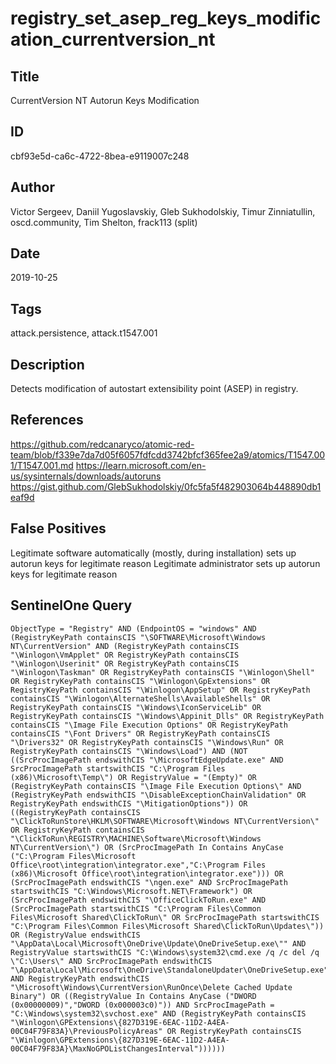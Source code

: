 # registry_set_asep_reg_keys_modification_currentversion_nt

## Title
CurrentVersion NT Autorun Keys Modification

## ID
cbf93e5d-ca6c-4722-8bea-e9119007c248

## Author
Victor Sergeev, Daniil Yugoslavskiy, Gleb Sukhodolskiy, Timur Zinniatullin, oscd.community, Tim Shelton, frack113 (split)

## Date
2019-10-25

## Tags
attack.persistence, attack.t1547.001

## Description
Detects modification of autostart extensibility point (ASEP) in registry.

## References
https://github.com/redcanaryco/atomic-red-team/blob/f339e7da7d05f6057fdfcdd3742bfcf365fee2a9/atomics/T1547.001/T1547.001.md
https://learn.microsoft.com/en-us/sysinternals/downloads/autoruns
https://gist.github.com/GlebSukhodolskiy/0fc5fa5f482903064b448890db1eaf9d

## False Positives
Legitimate software automatically (mostly, during installation) sets up autorun keys for legitimate reason
Legitimate administrator sets up autorun keys for legitimate reason

## SentinelOne Query
```
ObjectType = "Registry" AND (EndpointOS = "windows" AND (RegistryKeyPath containsCIS "\SOFTWARE\Microsoft\Windows NT\CurrentVersion" AND (RegistryKeyPath containsCIS "\Winlogon\VmApplet" OR RegistryKeyPath containsCIS "\Winlogon\Userinit" OR RegistryKeyPath containsCIS "\Winlogon\Taskman" OR RegistryKeyPath containsCIS "\Winlogon\Shell" OR RegistryKeyPath containsCIS "\Winlogon\GpExtensions" OR RegistryKeyPath containsCIS "\Winlogon\AppSetup" OR RegistryKeyPath containsCIS "\Winlogon\AlternateShells\AvailableShells" OR RegistryKeyPath containsCIS "\Windows\IconServiceLib" OR RegistryKeyPath containsCIS "\Windows\Appinit_Dlls" OR RegistryKeyPath containsCIS "\Image File Execution Options" OR RegistryKeyPath containsCIS "\Font Drivers" OR RegistryKeyPath containsCIS "\Drivers32" OR RegistryKeyPath containsCIS "\Windows\Run" OR RegistryKeyPath containsCIS "\Windows\Load") AND (NOT ((SrcProcImagePath endswithCIS "\MicrosoftEdgeUpdate.exe" AND SrcProcImagePath startswithCIS "C:\Program Files (x86)\Microsoft\Temp\") OR RegistryValue = "(Empty)" OR (RegistryKeyPath containsCIS "\Image File Execution Options\" AND (RegistryKeyPath endswithCIS "\DisableExceptionChainValidation" OR RegistryKeyPath endswithCIS "\MitigationOptions")) OR ((RegistryKeyPath containsCIS "\ClickToRunStore\HKLM\SOFTWARE\Microsoft\Windows NT\CurrentVersion\" OR RegistryKeyPath containsCIS "\ClickToRun\REGISTRY\MACHINE\Software\Microsoft\Windows NT\CurrentVersion\") OR (SrcProcImagePath In Contains AnyCase ("C:\Program Files\Microsoft Office\root\integration\integrator.exe","C:\Program Files (x86)\Microsoft Office\root\integration\integrator.exe"))) OR (SrcProcImagePath endswithCIS "\ngen.exe" AND SrcProcImagePath startswithCIS "C:\Windows\Microsoft.NET\Framework") OR (SrcProcImagePath endswithCIS "\OfficeClickToRun.exe" AND (SrcProcImagePath startswithCIS "C:\Program Files\Common Files\Microsoft Shared\ClickToRun\" OR SrcProcImagePath startswithCIS "C:\Program Files\Common Files\Microsoft Shared\ClickToRun\Updates\")) OR (RegistryValue endswithCIS "\AppData\Local\Microsoft\OneDrive\Update\OneDriveSetup.exe\"" AND RegistryValue startswithCIS "C:\Windows\system32\cmd.exe /q /c del /q \"C:\Users\" AND SrcProcImagePath endswithCIS "\AppData\Local\Microsoft\OneDrive\StandaloneUpdater\OneDriveSetup.exe" AND RegistryKeyPath endswithCIS "\Microsoft\Windows\CurrentVersion\RunOnce\Delete Cached Update Binary") OR ((RegistryValue In Contains AnyCase ("DWORD (0x00000009)","DWORD (0x000003c0)")) AND SrcProcImagePath = "C:\Windows\system32\svchost.exe" AND (RegistryKeyPath containsCIS "\Winlogon\GPExtensions\{827D319E-6EAC-11D2-A4EA-00C04F79F83A}\PreviousPolicyAreas" OR RegistryKeyPath containsCIS "\Winlogon\GPExtensions\{827D319E-6EAC-11D2-A4EA-00C04F79F83A}\MaxNoGPOListChangesInterval"))))))

```